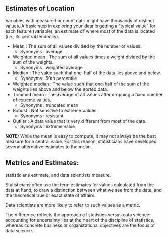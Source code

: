 ## Estimates of Location

Variables with measured or count data might have thousands of distinct values. A basic step in exploring your data is getting 
a “typical value” for each feature (variable): an estimate of where most of the data is located (i.e., its central tendency).

- Mean : The sum of all values divided by the number of values.
  - Synonyms : average
- Weighted mean : The sum of all values times a weight divided by the sum of the weights.
  - Synonyms : weighted average
- Median : The value such that one-half of the data lies above and below.
  - Synonyms : 50th percentile
- Weighted median : The value such that one-half of the sum of the weights lies above and below the sorted data.
- Trimmed mean : The average of all values after dropping a fixed number of extreme values.
  - Synonyms : truncated mean
- Robust : Not sensitive to extreme values.
  - Synonyms : resistant
- Outlier : A data value that is very different from most of the data.
  - Synonyms : extreme value


**NOTE:** While the mean is easy to compute, it may not always be the best measure for a central value. For this reason, statisticians have developed several alternative estimates to the mean.

## Metrics and Estimates:
statisticians estimate, and data scientists measure.

Statisticians often use the term estimates for values calculated from the data at hand, to draw a distinction between what we see from the data, and the theoretical true or exact state of affairs. 

Data scientists are more likely to refer to such values as a metric. 

The difference reflects the approach of statistics versus data science: accounting for uncertainty lies at the heart of the discipline of statistics, whereas concrete business or organizational objectives are the focus of data science.
